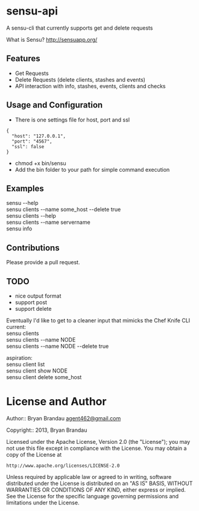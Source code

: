 sensu-api
=========
A sensu-cli that currently supports get and delete requests

What is Sensu? http://sensuapp.org/

Features
--------
* Get Requests
* Delete Requests (delete clients, stashes and events)
* API interaction with info, stashes, events, clients and checks


Usage and Configuration
-----------------------
* There is one settings file for host, port and ssl

````
{
  "host": "127.0.0.1",
  "port": "4567",
  "ssl": false
}

````

* chmod +x bin/sensu
* Add the bin folder to your path for simple command execution

Examples
-----------
sensu --help   
sensu clients --name some_host --delete true   
sensu clients --help   
sensu clients --name servername   
sensu info   
   
Contributions
-------------
Please provide a pull request.

TODO
----
* nice output format
* support post
* support delete
   
Eventually I'd like to get to a cleaner input that mimicks the Chef Knife CLI
current:   
sensu clients   
sensu clients --name NODE   
sensu clients --name NODE --delete true   
   
aspiration:   
sensu client list   
sensu client show NODE   
sensu client delete some_host   

License and Author
==================

Author:: Bryan Brandau <agent462@gmail.com>

Copyright:: 2013, Bryan Brandau

Licensed under the Apache License, Version 2.0 (the "License");
you may not use this file except in compliance with the License.
You may obtain a copy of the License at

    http://www.apache.org/licenses/LICENSE-2.0

Unless required by applicable law or agreed to in writing, software
distributed under the License is distributed on an "AS IS" BASIS,
WITHOUT WARRANTIES OR CONDITIONS OF ANY KIND, either express or implied.
See the License for the specific language governing permissions and
limitations under the License.
